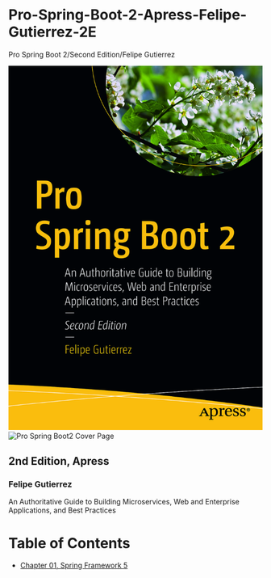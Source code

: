 # Pro-Spring-Boot-2-Apress-Felipe-Gutierrez-2E
Pro Spring Boot 2/Second Edition/Felipe Gutierrez

![Cover image](img/ProSpringBoot2_cover.jpg)
<img src="" alt="Pro Spring Boot2 Cover Page"/>

## 2nd Edition, Apress  
### Felipe Gutierrez
 An Authoritative Guide to Building Microservices, Web and Enterprise Applications, and Best Practices

# Table of Contents
- [Chapter 01, Spring Framework 5]()


